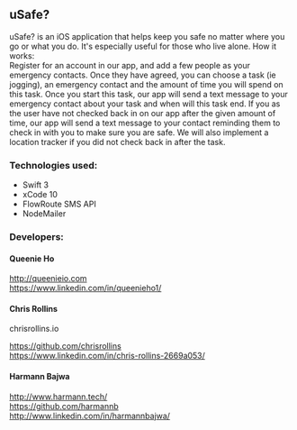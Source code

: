 ##  uSafe?  
uSafe? is an iOS application that helps keep you safe no matter where you go or what you do. It's especially useful for those who live alone. How it works:  
Register for an account in our app, and add a few people as your emergency contacts. Once they have agreed, you can choose a task (ie jogging), an emergency contact and the amount of time you will spend on this task. Once you start this task, our app will send a text message to your emergency contact about your task and when will this task end. If you as the user have not checked back in on our app after the given amount of time, our app will send a text message to your contact reminding them to check in with you to make sure you are safe. We will also implement a location tracker if you did not check back in after the task.

###  Technologies used:  

* Swift 3  
* xCode 10  
*  FlowRoute SMS API
* NodeMailer

###  Developers:  
####  Queenie Ho  
 http://queenieio.com  
https://www.linkedin.com/in/queenieho1/

####  Chris Rollins   
chrisrollins.io  

https://github.com/chrisrollins  
https://www.linkedin.com/in/chris-rollins-2669a053/

####  Harmann Bajwa  

http://www.harmann.tech/  
https://github.com/harmannb  
http://www.linkedin.com/in/harmannbajwa/
